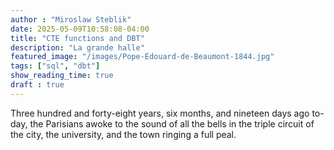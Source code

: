 ```yaml
---
author : "Miroslaw Steblik"  
date: 2025-05-09T10:58:08-04:00
title: "CTE functions and DBT"
description: "La grande halle"
featured_image: "/images/Pope-Edouard-de-Beaumont-1844.jpg"
tags: ["sql", "dbt"]
show_reading_time: true
draft : true
---
```


Three hundred and forty-eight years, six months, and nineteen days ago
to-day, the Parisians awoke to the sound of all the bells in the triple
circuit of the city, the university, and the town ringing a full peal.